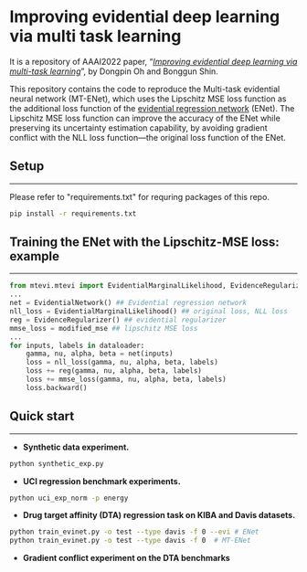# **Improving evidential deep learning via multi task learning**

It is a repository of AAAI2022 paper, “*[Improving evidential deep learning via multi-task learning](https://arxiv.org/abs/2112.09368)*”, by Dongpin Oh and Bonggun Shin.

This repository contains the code to reproduce the Multi-task evidential neural network (MT-ENet), which uses the Lipschitz MSE loss function as the additional loss function of the [evidential regression network](https://proceedings.neurips.cc/paper/2020/hash/aab085461de182608ee9f607f3f7d18f-Abstract.html) (ENet). The Lipschitz MSE loss function can improve the accuracy of the ENet while preserving its uncertainty estimation capability, by avoiding gradient conflict with the NLL loss function—the original loss function of the ENet.

## **Setup**

---

Please refer to "requirements.txt" for requring packages of this repo.

```bash
pip install -r requirements.txt
```

## Training the ENet with the Lipschitz-MSE loss: example

---

```python
from mtevi.mtevi import EvidentialMarginalLikelihood, EvidenceRegularizer, modified_mse
...
net = EvidentialNetwork() ## Evidential regression network
nll_loss = EvidentialMarginalLikelihood() ## original loss, NLL loss
reg = EvidenceRegularizer() ## evidential regularizer
mmse_loss = modified_mse ## lipschitz MSE loss
...
for inputs, labels in dataloader:
	gamma, nu, alpha, beta = net(inputs)
	loss = nll_loss(gamma, nu, alpha, beta, labels)
	loss += reg(gamma, nu, alpha, beta, labels)
	loss += mmse_loss(gamma, nu, alpha, beta, labels)
	loss.backward()	
```

## **Quick start**

---

- **Synthetic data experiment.**

```bash
python synthetic_exp.py
```

- **UCI regression benchmark experiments.**

```bash
python uci_exp_norm -p energy
```

- **Drug target affinity (DTA) regression task on KIBA and Davis datasets.**

```bash
python train_evinet.py -o test --type davis -f 0 --evi # ENet
python train_evinet.py -o test --type davis -f 0  # MT-ENet
```

- **Gradient conflict experiment on the DTA benchmarks**